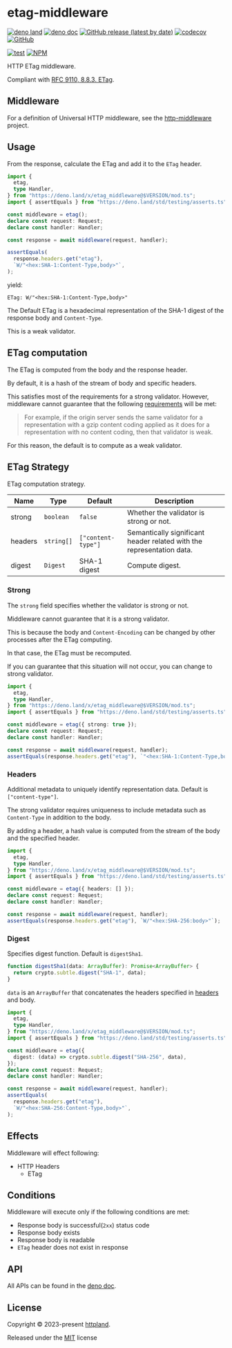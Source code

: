 # etag-middleware

[![deno land](http://img.shields.io/badge/available%20on-deno.land/x-lightgrey.svg?logo=deno)](https://deno.land/x/etag_middleware)
[![deno doc](https://doc.deno.land/badge.svg)](https://doc.deno.land/https/deno.land/x/etag_middleware/mod.ts)
[![GitHub release (latest by date)](https://img.shields.io/github/v/release/httpland/etag-middleware)](https://github.com/httpland/etag-middleware/releases)
[![codecov](https://codecov.io/gh/httpland/etag-middleware/branch/main/graph/badge.svg)](https://codecov.io/gh/httpland/etag-middleware)
[![GitHub](https://img.shields.io/github/license/httpland/etag-middleware)](https://github.com/httpland/etag-middleware/blob/main/LICENSE)

[![test](https://github.com/httpland/etag-middleware/actions/workflows/test.yaml/badge.svg)](https://github.com/httpland/etag-middleware/actions/workflows/test.yaml)
[![NPM](https://nodei.co/npm/@httpland/etag-middleware.png?mini=true)](https://nodei.co/npm/@httpland/etag-middleware/)

HTTP ETag middleware.

Compliant with
[RFC 9110, 8.8.3. ETag](https://www.rfc-editor.org/rfc/rfc9110.html#section-8.8.3).

## Middleware

For a definition of Universal HTTP middleware, see the
[http-middleware](https://github.com/httpland/http-middleware) project.

## Usage

From the response, calculate the ETag and add it to the `ETag` header.

```ts
import {
  etag,
  type Handler,
} from "https://deno.land/x/etag_middleware@$VERSION/mod.ts";
import { assertEquals } from "https://deno.land/std/testing/asserts.ts";

const middleware = etag();
declare const request: Request;
declare const handler: Handler;

const response = await middleware(request, handler);

assertEquals(
  response.headers.get("etag"),
  `W/"<hex:SHA-1:Content-Type,body>"`,
);
```

yield:

```http
ETag: W/"<hex:SHA-1:Content-Type,body>"
```

The Default ETag is a hexadecimal representation of the SHA-1 digest of the
response body and `Content-Type`.

This is a weak validator.

## ETag computation

The ETag is computed from the body and the response header.

By default, it is a hash of the stream of body and specific headers.

This satisfies most of the requirements for a strong validator. However,
middleware cannot guarantee that the following
[requirements](https://www.rfc-editor.org/rfc/rfc9110#section-8.8.1-9) will be
met:

> For example, if the origin server sends the same validator for a
> representation with a gzip content coding applied as it does for a
> representation with no content coding, then that validator is weak.

For this reason, the default is to compute as a weak validator.

## ETag Strategy

ETag computation strategy.

| Name    | Type       | Default            | Description                                                           |
| ------- | ---------- | ------------------ | --------------------------------------------------------------------- |
| strong  | `boolean`  | `false`            | Whether the validator is strong or not.                               |
| headers | `string[]` | `["content-type"]` | Semantically significant header related with the representation data. |
| digest  | `Digest`   | SHA-1 digest       | Compute digest.                                                       |

### Strong

The `strong` field specifies whether the validator is strong or not.

Middleware cannot guarantee that it is a strong validator.

This is because the body and `Content-Encoding` can be changed by other
processes after the ETag computing.

In that case, the ETag must be recomputed.

If you can guarantee that this situation will not occur, you can change to
strong validator.

```ts
import {
  etag,
  type Handler,
} from "https://deno.land/x/etag_middleware@$VERSION/mod.ts";
import { assertEquals } from "https://deno.land/std/testing/asserts.ts";

const middleware = etag({ strong: true });
declare const request: Request;
declare const handler: Handler;

const response = await middleware(request, handler);
assertEquals(response.headers.get("etag"), `"<hex:SHA-1:Content-Type,body>"`);
```

### Headers

Additional metadata to uniquely identify representation data. Default is
`["content-type"]`.

The strong validator requires uniqueness to include metadata such as
`Content-Type` in addition to the body.

By adding a header, a hash value is computed from the stream of the body and the
specified header.

```ts
import {
  etag,
  type Handler,
} from "https://deno.land/x/etag_middleware@$VERSION/mod.ts";
import { assertEquals } from "https://deno.land/std/testing/asserts.ts";

const middleware = etag({ headers: [] });
declare const request: Request;
declare const handler: Handler;

const response = await middleware(request, handler);
assertEquals(response.headers.get("etag"), `W/"<hex:SHA-256:body>"`);
```

### Digest

Specifies digest function. Default is `digestSha1`.

```ts
function digestSha1(data: ArrayBuffer): Promise<ArrayBuffer> {
  return crypto.subtle.digest("SHA-1", data);
}
```

`data` is an `ArrayBuffer` that concatenates the headers specified in
[headers](#headers) and body.

```ts
import {
  etag,
  type Handler,
} from "https://deno.land/x/etag_middleware@$VERSION/mod.ts";
import { assertEquals } from "https://deno.land/std/testing/asserts.ts";

const middleware = etag({
  digest: (data) => crypto.subtle.digest("SHA-256", data),
});
declare const request: Request;
declare const handler: Handler;

const response = await middleware(request, handler);
assertEquals(
  response.headers.get("etag"),
  `W/"<hex:SHA-256:Content-Type,body>"`,
);
```

## Effects

Middleware will effect following:

- HTTP Headers
  - ETag

## Conditions

Middleware will execute only if the following conditions are met:

- Response body is successful(`2xx`) status code
- Response body exists
- Response body is readable
- `ETag` header does not exist in response

## API

All APIs can be found in the
[deno doc](https://doc.deno.land/https/deno.land/x/etag_middleware/mod.ts).

## License

Copyright © 2023-present [httpland](https://github.com/httpland).

Released under the [MIT](./LICENSE) license
